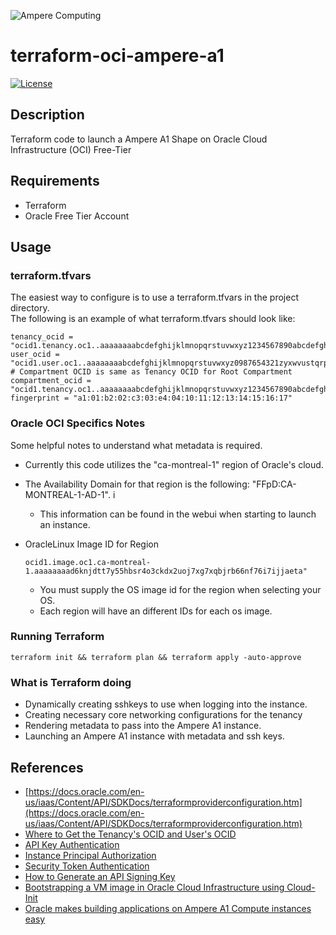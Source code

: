 ![Ampere Computing](https://avatars2.githubusercontent.com/u/34519842?s=400&u=1d29afaac44f477cbb0226139ec83f73faefe154&v=4)

# terraform-oci-ampere-a1

[![License](https://img.shields.io/badge/License-Apache%202.0-blue.svg)](https://opensource.org/licenses/Apache-2.0)

## Description

Terraform code to launch a Ampere A1 Shape on Oracle Cloud Infrastructure (OCI) Free-Tier

## Requirements

 * Terraform
 * Oracle Free Tier Account


## Usage

### terraform.tfvars

The easiest way to configure is to use a terraform.tfvars in the project directory.  
The following is an example of what terraform.tfvars should look like:

```
tenancy_ocid = "ocid1.tenancy.oc1..aaaaaaaabcdefghijklmnopqrstuvwxyz1234567890abcdefghijklmnopq"
user_ocid = "ocid1.user.oc1..aaaaaaaabcdefghijklmnopqrstuvwxyz0987654321zyxwvustqrponmlkj"
# Compartment OCID is same as Tenancy OCID for Root Compartment
compartment_ocid = "ocid1.tenancy.oc1..aaaaaaaabcdefghijklmnopqrstuvwxyz1234567890abcdefghijklmnopq"
fingerprint = "a1:01:b2:02:c3:03:e4:04:10:11:12:13:14:15:16:17"
```

### Oracle OCI Specifics Notes

Some helpful notes to understand what metadata is required.

* Currently this code utilizes the "ca-montreal-1" region of Oracle's cloud.
* The Availability Domain for that region is the following: "FFpD:CA-MONTREAL-1-AD-1".  i
  * This information can be found in the webui when starting to launch an instance.

* OracleLinux Image ID for Region

  ```
  ocid1.image.oc1.ca-montreal-1.aaaaaaaad6knjdtt7y55hbsr4o3ckdx2uoj7xg7xqbjrb66nf76i7ijjaeta"
  ```

  * You must supply the OS image id for the region when selecting your OS.
  * Each region will have an different IDs for each os image.

### Running Terraform

```
terraform init && terraform plan && terraform apply -auto-approve
```

### What is Terraform doing

* Dynamically creating sshkeys to use when logging into the instance.
* Creating necessary core networking configurations for the tenancy
* Rendering metadata to pass into the Ampere A1 instance.
* Launching an Ampere A1 instance with metadata and ssh keys.

## References

* [https://docs.oracle.com/en-us/iaas/Content/API/SDKDocs/terraformproviderconfiguration.htm](https://docs.oracle.com/en-us/iaas/Content/API/SDKDocs/terraformproviderconfiguration.htm)
* [Where to Get the Tenancy's OCID and User's OCID](https://docs.oracle.com/en-us/iaas/Content/API/Concepts/apisigningkey.htm#five)
* [API Key Authentication](https://docs.oracle.com/en-us/iaas/Content/API/SDKDocs/terraformproviderconfiguration.htm#APIKeyAuth)
* [Instance Principal Authorization](https://docs.oracle.com/en-us/iaas/Content/API/SDKDocs/terraformproviderconfiguration.htm#instancePrincipalAuth)
* [Security Token Authentication](https://docs.oracle.com/en-us/iaas/Content/API/SDKDocs/terraformproviderconfiguration.htm#securityTokenAuth)
* [How to Generate an API Signing Key](https://docs.oracle.com/en-us/iaas/Content/API/Concepts/apisigningkey.htm#two)
* [Bootstrapping a VM image in Oracle Cloud Infrastructure using Cloud-Init](https://martincarstenbach.wordpress.com/2018/11/30/bootstrapping-a-vm-image-in-oracle-cloud-infrastructure-using-cloud-init/)
* [Oracle makes building applications on Ampere A1 Compute instances easy](https://blogs.oracle.com/cloud-infrastructure/post/oracle-makes-building-applications-on-ampere-a1-compute-instances-easy?source=:ow:o:p:nav:062520CloudComputeBC)

